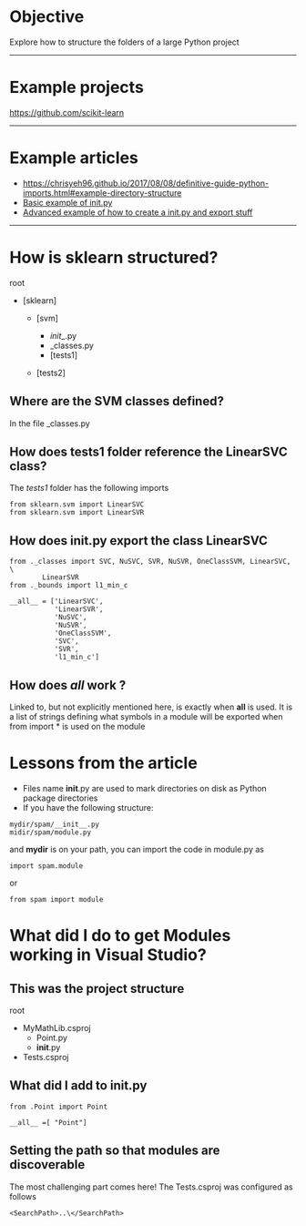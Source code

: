 # Objective

Explore how to structure the folders of a large Python project

----

# Example projects

https://github.com/scikit-learn

---------------

# Example articles

- https://chrisyeh96.github.io/2017/08/08/definitive-guide-python-imports.html#example-directory-structure
- [Basic example of init.py](https://pythontips.com/2013/07/28/what-is-__init__-py/)
- [Advanced example of how to create a init.py and export stuff](https://timothybramlett.com/How_to_create_a_Python_Package_with___init__py.html)

----

# How is sklearn structured?
root
- [sklearn]
    - [svm]
        - _init__.py
        - _classes.py
        - [tests1]

    - [tests2]

## Where are the SVM classes defined?
In the file _classes.py

## How does tests1 folder reference the LinearSVC class?
    
The *tests1* folder has the following imports
```
from sklearn.svm import LinearSVC
from sklearn.svm import LinearSVR    
```

## How does init.py export the class LinearSVC

```
from ._classes import SVC, NuSVC, SVR, NuSVR, OneClassSVM, LinearSVC, \
        LinearSVR
from ._bounds import l1_min_c

__all__ = ['LinearSVC',
           'LinearSVR',
           'NuSVC',
           'NuSVR',
           'OneClassSVM',
           'SVC',
           'SVR',
           'l1_min_c']

```

## How does _all_ work   ?
Linked to, but not explicitly mentioned here, is exactly when __all__ is used. It is a list of strings defining what symbols in a module will be exported when from <module> import * is used on the module


# Lessons from the article
- Files name __init__.py are used to mark directories on disk as Python package directories
- If you have the following structure:
```
mydir/spam/__init__.py
midir/spam/module.py
```

and **mydir** is on your path, you can import the code in module.py as

```
import spam.module
```

or
```
from spam import module
```


# What did I do to get Modules working in Visual Studio?
## This was the project structure
root
- MyMathLib.csproj
    - Point.py
    - __init__.py
- Tests.csproj

## What did I add to init.py

```
from .Point import Point

__all__ =[ "Point"]

```

## Setting the path so that modules are discoverable
The most challenging part comes here!
The Tests.csproj was configured as follows
```
<SearchPath>..\</SearchPath>
```
